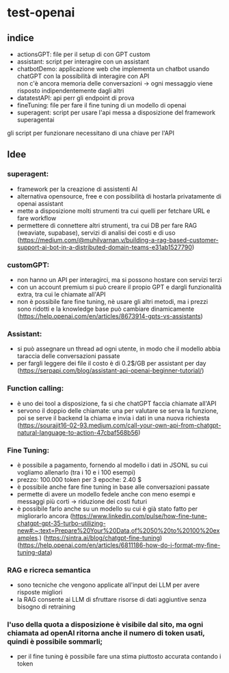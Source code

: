 # test-openai
## indice
- actionsGPT: file per il setup di con GPT custom
- assistant: script per interagire con un assistant
- chatbotDemo: applicazione web che implementa un chatbot usando chatGPT con la possibilità di interagire con API  
    non c'è ancora memoria delle conversazioni -> ogni messaggio viene risposto indipendentemente dagli altri
- datatestAPI: api perr gli endpoint di prova
- fineTuning: file per fare il fine tuning di un modello di openai
- superagent: script per usare l'api messa a disposizione del framework superagentai

gli script per funzionare necessitano di una chiave per l'API

## Idee
### superagent:
- framework per la creazione di assistenti AI
- alternativa opensource, free e con possibilità di hostarla privatamente di openai assistant
- mette a disposizione molti strumenti tra cui quelli per fetchare URL e fare workflow
- permettere di connettere altri strumenti, tra cui DB per fare RAG (weaviate, supabase), servizi di analisi dei costi e di uso
    (https://medium.com/@muhilvarnan.v/building-a-rag-based-customer-support-ai-bot-in-a-distributed-domain-teams-e31ab1527790)
### customGPT:
- non hanno un API per interagirci, ma si possono hostare con servizi terzi
- con un account premium si può creare il propio GPT e dargli funzionalità extra, tra cui le chiamate all'API
- non è possibile fare fine tuning, nè usare gli altri metodi, ma i prezzi sono ridotti e la knowledge base può cambiare dinamicamente   
    (https://help.openai.com/en/articles/8673914-gpts-vs-assistants)
### Assistant:
- si può assegnare un thread ad ogni utente, in modo che il modello abbia taraccia delle conversazioni passate 
- per fargli leggere dei file il costo è di 0.2$/GB per assistant per day  
    (https://serpapi.com/blog/assistant-api-openai-beginner-tutorial/)  
### Function calling:
- è uno dei tool a disposizione, fa si che chatGPT faccia chiamate all'API 
- servono il doppio delle chiamate: una per valutare se serva la funzione, poi se serve il backend la chiama e invia i dati in una nuova richiesta
    (https://sourajit16-02-93.medium.com/call-your-own-api-from-chatgpt-natural-language-to-action-47cbaf568b56)    
### Fine Tuning:
- è possibile a pagamento, fornendo al modello i dati in JSONL su cui vogliamo allenarlo (tra i 10 e i 100 esempi) 
- prezzo: 100.000 token per 3 epoche: 2.40 $ 
- è possibile anche fare fine tuning in base alle conversazioni passate 
- permette di avere un modello fedele anche con meno esempi e messaggi più corti -> riduzione dei costi futuri 
- è possibile farlo anche su un modello su cui è già stato fatto per migliorarlo ancora 
    (https://www.linkedin.com/pulse/how-fine-tune-chatgpt-gpt-35-turbo-utilizing-new#:~:text=Prepare%20Your%20Data,of%2050%20to%20100%20examples.)
    (https://sintra.ai/blog/chatgpt-fine-tuning)
    (https://help.openai.com/en/articles/6811186-how-do-i-format-my-fine-tuning-data)
### RAG e ricreca semantica
- sono tecniche che vengono applicate all'input dei LLM per avere risposte migliori
- la RAG consente ai LLM di sfruttare risorse di dati aggiuntive senza bisogno di retraining
### l'uso della quota a disposizione è visibile dal sito, ma ogni chiamata ad openAI ritorna anche il numero di token usati, quindi è possibile sommarli;
- per il fine tuning è possibile fare una stima piuttosto accurata contando i token
